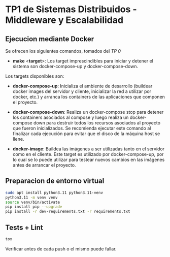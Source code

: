# TP1 de Sistemas Distribuidos - Middleware y Escalabilidad

## Ejecucion mediante Docker

Se ofrecen los siguientes comandos, tomados del _TP 0_

- **make** <**target**>: Los target imprescindibles para iniciar y detener el sistema son docker-compose-up y docker-compose-down.

Los targets disponibles son:

- **docker-compose-up**: Inicializa el ambiente de desarrollo (buildear docker images del servidor y cliente, inicializar la red a utilizar por docker, etc.) y arranca los containers de las aplicaciones que componen el proyecto. 

- **docker-compose-down**: Realiza un docker-compose stop para detener los containers asociados al compose y luego realiza un docker-compose down para destruir todos los recursos asociados al proyecto que fueron inicializados. Se recomienda ejecutar este comando al finalizar cada ejecución para evitar que el disco de la máquina host se llene.

- **docker-image**: Buildea las imágenes a ser utilizadas tanto en el servidor como en el cliente. Este target es utilizado por docker-compose-up, por lo cual se lo puede utilizar para testear nuevos cambios en las imágenes antes de arrancar el proyecto.


## Preparacion de entorno virtual

```bash
sudo apt install python3.11 python3.11-venv
python3.11 -m venv venv
source venv/bin/activate
pip install pip --upgrade
pip install -r dev-requirements.txt -r requirements.txt
```

## Tests + Lint

```bash
tox
```
Verificar antes de cada push o el mismo puede fallar.